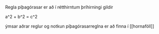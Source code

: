 Regla píþagórasar er að í rétthirntum þríhirningi gildir 

a^2 + b^2 = c^2

ýmsar aðrar reglur og notkun píþagórasarreglna er að finna í [[hornaföll]]